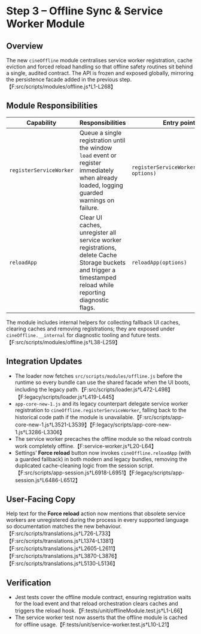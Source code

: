 # Step 3 – Offline Sync & Service Worker Module

## Overview
The new `cineOffline` module centralises service worker registration, cache eviction and forced reload
handling so that offline safety routines sit behind a single, audited contract. The API is frozen and
exposed globally, mirroring the persistence facade added in the previous step.【F:src/scripts/modules/offline.js†L1-L268】

## Module Responsibilities
| Capability | Responsibilities | Entry points |
| --- | --- | --- |
| `registerServiceWorker` | Queue a single registration until the window `load` event or register immediately when already loaded, logging guarded warnings on failure. | `registerServiceWorker(scriptUrl, options)` |
| `reloadApp` | Clear UI caches, unregister all service worker registrations, delete Cache Storage buckets and trigger a timestamped reload while reporting diagnostic flags. | `reloadApp(options)` |

The module includes internal helpers for collecting fallback UI caches, clearing caches and removing
registrations; they are exposed under `cineOffline.__internal` for diagnostic tooling and future tests.【F:src/scripts/modules/offline.js†L38-L259】

## Integration Updates
* The loader now fetches `src/scripts/modules/offline.js` before the runtime so every bundle can use the
  shared facade when the UI boots, including the legacy path.【F:src/scripts/loader.js†L472-L498】【F:legacy/scripts/loader.js†L419-L445】
* `app-core-new-1.js` and its legacy counterpart delegate service worker registration to
  `cineOffline.registerServiceWorker`, falling back to the historical code path if the module is
  unavailable.【F:src/scripts/app-core-new-1.js†L3521-L3539】【F:legacy/scripts/app-core-new-1.js†L3286-L3306】
* The service worker precaches the offline module so the reload controls work completely offline.【F:service-worker.js†L20-L64】
* Settings’ **Force reload** button now invokes `cineOffline.reloadApp` (with a guarded fallback) in both
  modern and legacy bundles, removing the duplicated cache-cleaning logic from the session script.【F:src/scripts/app-session.js†L6918-L6951】【F:legacy/scripts/app-session.js†L6486-L6512】

## User-Facing Copy
Help text for the **Force reload** action now mentions that obsolete service workers are unregistered
during the process in every supported language so documentation matches the new behaviour.【F:src/scripts/translations.js†L726-L733】【F:src/scripts/translations.js†L1374-L1381】【F:src/scripts/translations.js†L2605-L2611】【F:src/scripts/translations.js†L3870-L3876】【F:src/scripts/translations.js†L5130-L5136】

## Verification
* Jest tests cover the offline module contract, ensuring registration waits for the load event and that
  reload orchestration clears caches and triggers the reload hook.【F:tests/unit/offlineModule.test.js†L1-L66】
* The service worker test now asserts that the offline module is cached for offline usage.【F:tests/unit/service-worker.test.js†L10-L21】
